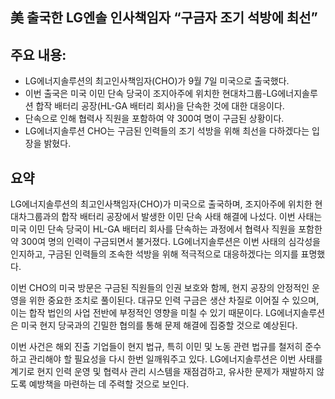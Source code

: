 ## 美 출국한 LG엔솔 인사책임자 “구금자 조기 석방에 최선”

## 주요 내용:
*   LG에너지솔루션의 최고인사책임자(CHO)가 9월 7일 미국으로 출국했다.
*   이번 출국은 미국 이민 단속 당국이 조지아주에 위치한 현대차그룹-LG에너지솔루션 합작 배터리 공장(HL-GA 배터리 회사)을 단속한 것에 대한 대응이다.
*   단속으로 인해 협력사 직원을 포함하여 약 300여 명이 구금된 상황이다.
*   LG에너지솔루션 CHO는 구금된 인력들의 조기 석방을 위해 최선을 다하겠다는 입장을 밝혔다.

## 요약
LG에너지솔루션의 최고인사책임자(CHO)가 미국으로 출국하며, 조지아주에 위치한 현대차그룹과의 합작 배터리 공장에서 발생한 이민 단속 사태 해결에 나섰다. 이번 사태는 미국 이민 단속 당국이 HL-GA 배터리 회사를 단속하는 과정에서 협력사 직원을 포함한 약 300여 명의 인력이 구금되면서 불거졌다. LG에너지솔루션은 이번 사태의 심각성을 인지하고, 구금된 인력들의 조속한 석방을 위해 적극적으로 대응하겠다는 의지를 표명했다.

이번 CHO의 미국 방문은 구금된 직원들의 인권 보호와 함께, 현지 공장의 안정적인 운영을 위한 중요한 조치로 풀이된다. 대규모 인력 구금은 생산 차질로 이어질 수 있으며, 이는 합작 법인의 사업 전반에 부정적인 영향을 미칠 수 있기 때문이다. LG에너지솔루션은 미국 현지 당국과의 긴밀한 협의를 통해 문제 해결에 집중할 것으로 예상된다.

이번 사건은 해외 진출 기업들이 현지 법규, 특히 이민 및 노동 관련 법규를 철저히 준수하고 관리해야 할 필요성을 다시 한번 일깨워주고 있다. LG에너지솔루션은 이번 사태를 계기로 현지 인력 운영 및 협력사 관리 시스템을 재점검하고, 유사한 문제가 재발하지 않도록 예방책을 마련하는 데 주력할 것으로 보인다.